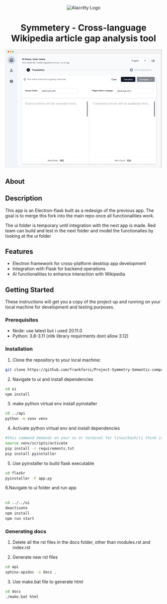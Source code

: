 <p align="center">
    <img width="200" alt="Alacritty Logo" src="https://www.grey-box.ca/wp-content/uploads/2018/05/logoGREY-BOX.jpg">
</p>

<h1 align="center">Symmetery - Cross-language Wikipedia article gap analysis tool</h1>

<p align="center">
  <img alt="Symmetery - Cross-language Wikipedia article gap analysis tool"
       src="extras/symmetrydemo.png">
</p>

## About


## Description

This app is an Electron-flask built as a redesign of the previous app. The goal is to merge this fork into the main repo once all functionalities work.

The ui folder is temporary until integration with the next app is made. Red team can build and test in the next folder and model the functionalies by looking at the ui folder

## Features

- Electron framework for cross-platform desktop app development
- Integration with Flask for backend operations
- AI functionalities to enhance interaction with Wikipedia

## Getting Started

These instructions will get you a copy of the project up and running on your local machine for development and testing purposes.

### Prerequisites

- Node: use latest but i used 20.11.0
- Python: 3.8-3.11 (nltk library requirments dont allow 3.12)

### Installation

1. Clone the repository to your local machine:

```bash
git clone https://github.com/frankfarsi/Project-Symmetry-Semantic-comparison-Alpha.git
```

2. Navigate to ui and install dependencies
```bash
cd ui
npm install
```
3. make python virtual env install pyinstaller
```bash
cd ../api
python -m venv venv
```
4. Activate python virtual env and install dependencies 
```bash
#this command demands on your os or terminal for linux/bash/(i think it works for mac too) its
source venv/scripts/activate
pip install -r requirements.txt
pip install pyinstaller
```

5. Use pyinstaller to build flask executable 
```bash
cd flaskr
pyinstaller -F app.py
```
6.Navigate to ui folder and run app
```bash

cd ../../ui
deactivate
npm install
npm run start

```

### Generating docs

1. Delete all the rst files in the docs folder, other than modules.rst and index.rst

2. Generate new rst files

```bash
cd api
sphinx-apidoc -o docs .
```

3. Use make.bat file to generate html

```bash
cd docs
./make.bat html
